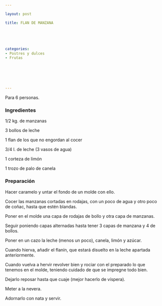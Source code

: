 ```yaml
---

layout: post

title: FLAN DE MANZANA





categories:
- Postres y dulces
- Frutas






---
```


Para 6 personas.

<h3>Ingredientes</h3>

1/2 kg. de manzanas

3 bollos de leche

1 flan de los que no engordan al cocer

3/4 l. de leche (3 vasos de agua)

1 corteza de limón

1 trozo de palo de canela

<h3>Preparación</h3>

Hacer caramelo y untar el fondo de un molde con ello.

Cocer las manzanas cortadas en rodajas, con un poco de agua y otro poco de coñac, hasta que estén blandas.

Poner en el molde una capa de rodajas de bollo y otra capa de manzanas.

Seguir poniendo capas alternadas hasta tener 3 capas de manzana y 4 de bollos.

Poner en un cazo la leche (menos un poco), canela, limón y azúcar.

Cuando hierva, añadir el flanín, que estará disuelto en la leche apartada anteriormente.

Cuando vuelva a hervir revolver bien y rociar con el preparado lo que tenemos en el molde, teniendo cuidado de que se impregne todo bien.

Dejarlo reposar hasta que cuaje (mejor hacerlo de víspera).

Meter a la nevera.

Adornarlo con nata y servir.

